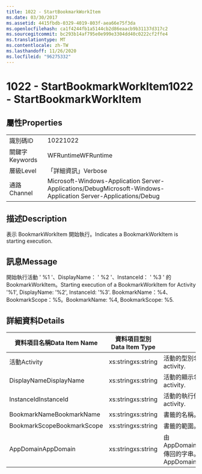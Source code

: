 ```yaml
---
title: 1022 - StartBookmarkWorkItem
ms.date: 03/30/2017
ms.assetid: 4415fbdb-0329-4019-803f-aea66e75f3da
ms.openlocfilehash: ca1f4244fb1a5144cb2d86eaacb9b31137d317c2
ms.sourcegitcommit: bc293b14af795e0e999e3304dd40c0222cf2ffe4
ms.translationtype: MT
ms.contentlocale: zh-TW
ms.lasthandoff: 11/26/2020
ms.locfileid: "96275332"
---
```

# <a name="1022---startbookmarkworkitem"></a><span data-ttu-id="08ffb-102">1022 - StartBookmarkWorkItem</span><span class="sxs-lookup"><span data-stu-id="08ffb-102">1022 - StartBookmarkWorkItem</span></span>

## <a name="properties"></a><span data-ttu-id="08ffb-103">屬性</span><span class="sxs-lookup"><span data-stu-id="08ffb-103">Properties</span></span>  
  
|||  
|-|-|  
|<span data-ttu-id="08ffb-104">識別碼</span><span class="sxs-lookup"><span data-stu-id="08ffb-104">ID</span></span>|<span data-ttu-id="08ffb-105">1022</span><span class="sxs-lookup"><span data-stu-id="08ffb-105">1022</span></span>|  
|<span data-ttu-id="08ffb-106">關鍵字</span><span class="sxs-lookup"><span data-stu-id="08ffb-106">Keywords</span></span>|<span data-ttu-id="08ffb-107">WFRuntime</span><span class="sxs-lookup"><span data-stu-id="08ffb-107">WFRuntime</span></span>|  
|<span data-ttu-id="08ffb-108">層級</span><span class="sxs-lookup"><span data-stu-id="08ffb-108">Level</span></span>|<span data-ttu-id="08ffb-109">「詳細資訊」</span><span class="sxs-lookup"><span data-stu-id="08ffb-109">Verbose</span></span>|  
|<span data-ttu-id="08ffb-110">通路</span><span class="sxs-lookup"><span data-stu-id="08ffb-110">Channel</span></span>|<span data-ttu-id="08ffb-111">Microsoft-Windows-Application Server-Applications/Debug</span><span class="sxs-lookup"><span data-stu-id="08ffb-111">Microsoft-Windows-Application Server-Applications/Debug</span></span>|  
  
## <a name="description"></a><span data-ttu-id="08ffb-112">描述</span><span class="sxs-lookup"><span data-stu-id="08ffb-112">Description</span></span>  

 <span data-ttu-id="08ffb-113">表示 BookmarkWorkItem 開始執行。</span><span class="sxs-lookup"><span data-stu-id="08ffb-113">Indicates a BookmarkWorkItem is starting execution.</span></span>  
  
## <a name="message"></a><span data-ttu-id="08ffb-114">訊息</span><span class="sxs-lookup"><span data-stu-id="08ffb-114">Message</span></span>  

 <span data-ttu-id="08ffb-115">開始執行活動 ' %1 '、DisplayName： ' %2 '、InstanceId： ' %3 ' 的 BookmarkWorkItem。</span><span class="sxs-lookup"><span data-stu-id="08ffb-115">Starting execution of a BookmarkWorkItem for Activity '%1', DisplayName: '%2', InstanceId: '%3'.</span></span>  <span data-ttu-id="08ffb-116">BookmarkName：%4、BookmarkScope：%5。</span><span class="sxs-lookup"><span data-stu-id="08ffb-116">BookmarkName: %4, BookmarkScope: %5.</span></span>  
  
## <a name="details"></a><span data-ttu-id="08ffb-117">詳細資料</span><span class="sxs-lookup"><span data-stu-id="08ffb-117">Details</span></span>  
  
|<span data-ttu-id="08ffb-118">資料項目名稱</span><span class="sxs-lookup"><span data-stu-id="08ffb-118">Data Item Name</span></span>|<span data-ttu-id="08ffb-119">資料項目型別</span><span class="sxs-lookup"><span data-stu-id="08ffb-119">Data Item Type</span></span>|<span data-ttu-id="08ffb-120">描述</span><span class="sxs-lookup"><span data-stu-id="08ffb-120">Description</span></span>|  
|--------------------|--------------------|-----------------|  
|<span data-ttu-id="08ffb-121">活動</span><span class="sxs-lookup"><span data-stu-id="08ffb-121">Activity</span></span>|<span data-ttu-id="08ffb-122">xs:string</span><span class="sxs-lookup"><span data-stu-id="08ffb-122">xs:string</span></span>|<span data-ttu-id="08ffb-123">活動的型別名稱。</span><span class="sxs-lookup"><span data-stu-id="08ffb-123">The type name of the activity.</span></span>|  
|<span data-ttu-id="08ffb-124">DisplayName</span><span class="sxs-lookup"><span data-stu-id="08ffb-124">DisplayName</span></span>|<span data-ttu-id="08ffb-125">xs:string</span><span class="sxs-lookup"><span data-stu-id="08ffb-125">xs:string</span></span>|<span data-ttu-id="08ffb-126">活動的顯示名稱。</span><span class="sxs-lookup"><span data-stu-id="08ffb-126">The display name of the activity.</span></span>|  
|<span data-ttu-id="08ffb-127">InstanceId</span><span class="sxs-lookup"><span data-stu-id="08ffb-127">InstanceId</span></span>|<span data-ttu-id="08ffb-128">xs:string</span><span class="sxs-lookup"><span data-stu-id="08ffb-128">xs:string</span></span>|<span data-ttu-id="08ffb-129">活動的執行個體 ID。</span><span class="sxs-lookup"><span data-stu-id="08ffb-129">The instance id of the activity.</span></span>|  
|<span data-ttu-id="08ffb-130">BookmarkName</span><span class="sxs-lookup"><span data-stu-id="08ffb-130">BookmarkName</span></span>|<span data-ttu-id="08ffb-131">xs:string</span><span class="sxs-lookup"><span data-stu-id="08ffb-131">xs:string</span></span>|<span data-ttu-id="08ffb-132">書籤的名稱。</span><span class="sxs-lookup"><span data-stu-id="08ffb-132">The name of the bookmark.</span></span>|  
|<span data-ttu-id="08ffb-133">BookmarkScope</span><span class="sxs-lookup"><span data-stu-id="08ffb-133">BookmarkScope</span></span>|<span data-ttu-id="08ffb-134">xs:string</span><span class="sxs-lookup"><span data-stu-id="08ffb-134">xs:string</span></span>|<span data-ttu-id="08ffb-135">書籤的範圍。</span><span class="sxs-lookup"><span data-stu-id="08ffb-135">The scope of the bookmark.</span></span>|  
|<span data-ttu-id="08ffb-136">AppDomain</span><span class="sxs-lookup"><span data-stu-id="08ffb-136">AppDomain</span></span>|<span data-ttu-id="08ffb-137">xs:string</span><span class="sxs-lookup"><span data-stu-id="08ffb-137">xs:string</span></span>|<span data-ttu-id="08ffb-138">由 AppDomain.CurrentDomain.FriendlyName 傳回的字串。</span><span class="sxs-lookup"><span data-stu-id="08ffb-138">The string returned by AppDomain.CurrentDomain.FriendlyName.</span></span>|
